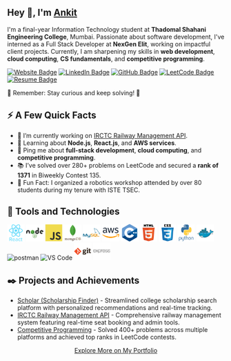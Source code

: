 <h2>Hey 👋, I'm <a href="https://lustrous-cucurucho-d9485f.netlify.app/">Ankit</a></h2>  
<p>I'm a final-year Information Technology student at <strong>Thadomal Shahani Engineering College</strong>, Mumbai. Passionate about software development, I've interned as a Full Stack Developer at <strong>NexGen Elit</strong>, working on impactful client projects. Currently, I am sharpening my skills in <strong>web development</strong>, <strong>cloud computing</strong>, <strong>CS fundamentals</strong>, and <strong>competitive programming</strong>.</p>  

<p>
<a href="https://lustrous-cucurucho-d9485f.netlify.app/"><img src="https://img.shields.io/badge/-Portfolio-4E69C8?style=flat-square&labelColor=4E69C8&logo=Firefox&link=https://lustrous-cucurucho-d9485f.netlify.app/" alt="Website Badge"></a>
<a href="https://www.linkedin.com/in/ankit-dubey-8975681ba/"><img src="https://img.shields.io/badge/-@AnkitDubey-0077B5?style=flat-square&labelColor=0077B5&logo=LinkedIn&link=https://www.linkedin.com/in/ankit-dubey-8975681ba/" alt="LinkedIn Badge"></a>
<a href="https://github.com/ankitdubetsec"><img src="https://img.shields.io/badge/-@ankitdubetsec-0A0A0A?style=flat-square&labelColor=0A0A0A&logo=GitHub&link=https://github.com/ankitdubetsec" alt="GitHub Badge"></a>
<a href="https://leetcode.com/ankitdubetsec/"><img src="https://img.shields.io/badge/-@AnkitDubey-FFA116?style=flat-square&labelColor=FFA116&logo=leetcode&link=https://leetcode.com/ankitdubetsec/" alt="LeetCode Badge"></a>
  <a href="https://github.com/username/username/raw/main/resume.pdf">
    <img src="https://img.shields.io/badge/-Resume-4CAF50?style=flat-square&labelColor=4CAF50&logo=pdf&link=https://github.com/username/username/raw/main/resume.pdf" alt="Resume Badge">
  </a>
</p>  

<p>🍌 Remember: Stay curious and keep solving! 🍌</p>  


<h2>⚡️ A Few Quick Facts</h2>  
<ul>  
<li>🔭 I’m currently working on <a href="https://github.com/ankitdubetsec/IRCTC_API">IRCTC Railway Management API</a>.</li>  
<li>🧐 Learning about <strong>Node.js</strong>, <strong>React.js</strong>, and <strong>AWS services</strong>.</li>  
<li>💬 Ping me about <strong>full-stack development</strong>, <strong>cloud computing</strong>, and <strong>competitive programming</strong>.</li>  
<li>📚 I’ve solved over 280+ problems on LeetCode and secured a <strong>rank of 1371</strong> in Biweekly Contest 135.</li>  
<li>🎉 Fun Fact: I organized a robotics workshop attended by over 80 students during my tenure with ISTE TSEC.</li>  
</ul>  

<h2>🚀 Tools and Technologies</h2>  
<p align="left">  
<img src="https://raw.githubusercontent.com/devicons/devicon/master/icons/react/react-original-wordmark.svg" alt="react" width="40" height="40" />  
<img src="https://raw.githubusercontent.com/devicons/devicon/master/icons/nodejs/nodejs-original-wordmark.svg" alt="nodejs" width="40" height="40" />  
<img src="https://raw.githubusercontent.com/devicons/devicon/master/icons/javascript/javascript-original.svg" alt="javascript" width="40" height="40" />  
<img src="https://raw.githubusercontent.com/devicons/devicon/master/icons/mongodb/mongodb-original-wordmark.svg" alt="mongodb" width="40" height="40" />  
<img src="https://raw.githubusercontent.com/devicons/devicon/master/icons/mysql/mysql-original-wordmark.svg" alt="mysql" width="40" height="40" />  
<img src="https://raw.githubusercontent.com/devicons/devicon/master/icons/amazonwebservices/amazonwebservices-original-wordmark.svg" alt="aws" width="40" height="40" />  
<img src="https://raw.githubusercontent.com/devicons/devicon/master/icons/cplusplus/cplusplus-original.svg" alt="c++" width="40" height="40" />  
<img src="https://raw.githubusercontent.com/devicons/devicon/master/icons/html5/html5-original-wordmark.svg" alt="html5" width="40" height="40" />  
<img src="https://raw.githubusercontent.com/devicons/devicon/master/icons/css3/css3-original-wordmark.svg" alt="css3" width="40" height="40" />  
<img src="https://raw.githubusercontent.com/devicons/devicon/master/icons/python/python-original-wordmark.svg" alt="python" width="40" height="40" />  
<img src="https://raw.githubusercontent.com/devicons/devicon/master/icons/docker/docker-original.svg" alt="docker" width="40" height="40" />  
<img src="https://www.vectorlogo.zone/logos/getpostman/getpostman-icon.svg" alt="postman" width="40" height="40" />  
<img src="https://www.vectorlogo.zone/logos/visualstudio_code/visualstudio_code-icon.svg" alt="VS Code" width="40" height="40" />  
<img src="https://raw.githubusercontent.com/devicons/devicon/master/icons/git/git-original-wordmark.svg" alt="git" width="40" height="40" />  
<img src="https://raw.githubusercontent.com/devicons/devicon/master/icons/express/express-original-wordmark.svg" alt="express" width="40" height="40" />  
</p>  

<h2>✒️ Projects and Achievements</h2>  
<ul>  
<li><a href="https://github.com/ankitdubetsec/scholarship-finder">Scholar (Scholarship Finder)</a> - Streamlined college scholarship search platform with personalized recommendations and real-time tracking.</li>  
<li><a href="https://github.com/ankitdubetsec/IRCTC_API">IRCTC Railway Management API</a> - Comprehensive railway management system featuring real-time seat booking and admin tools.</li>  
<li><a href="https://leetcode.com/ankitdubetsec/">Competitive Programming</a> - Solved 400+ problems across multiple platforms and achieved top ranks in LeetCode contests.</li>  
</ul>  

<p align="center"><a href="https://lustrous-cucurucho-d9485f.netlify.app/">Explore More on My Portfolio</a></p>
